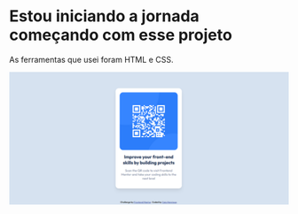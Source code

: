 <h1> Estou iniciando a jornada começando com esse projeto</h1>
<p1> As ferramentas que usei foram HTML e CSS.</p>
<picture><img src="images\card_qr.png"></picture>